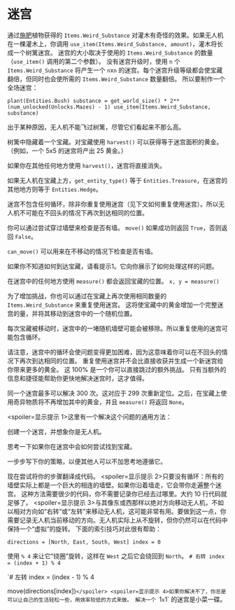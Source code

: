 # 迷宫
通过[施肥](docs/unlocks/fertilizer.md)植物获得的 `Items.Weird_Substance` 对灌木有奇怪的效果。如果无人机在一棵灌木上，你调用 `use_item(Items.Weird_Substance, amount)`，灌木将长成一个树篱迷宫。
迷宫的大小取决于使用的 `Items.Weird_Substance` 的数量（`use_item()` 调用的第二个参数）。
没有迷宫升级时，使用 `n` 个 `Items.Weird_Substance` 将产生一个 `n`x`n` 的迷宫。每个迷宫升级等级都会使宝藏翻倍，但同时也会使所需的 `Items.Weird_Substance` 数量翻倍。
所以要制作一个全场迷宫：

`plant(Entities.Bush)
substance = get_world_size() * 2**(num_unlocked(Unlocks.Mazes) - 1)
use_item(Items.Weird_Substance, substance)`


出于某种原因，无人机不能飞过树篱，尽管它们看起来不那么高。

树篱中隐藏着一个宝藏。对宝藏使用 `harvest()` 可以获得等于迷宫面积的黄金。（例如，一个 5x5 的迷宫将产出 25 黄金。）

如果你在其他任何地方使用 `harvest()`，迷宫将直接消失。

如果无人机在宝藏上方，`get_entity_type()` 等于 `Entities.Treasure`，在迷宫的其他地方则等于 `Entities.Hedge`。

迷宫不包含任何循环，除非你重复使用迷宫（见下文如何重复使用迷宫）。所以无人机不可能在不回头的情况下再次到达相同的位置。

你可以通过尝试穿过墙壁来检查是否有墙。
`move()` 如果成功则返回 `True`，否则返回 `False`。

`can_move()` 可以用来在不移动的情况下检查是否有墙。

如果你不知道如何到达宝藏，请看提示1。它向你展示了如何处理这样的问题。

在迷宫中的任何地方使用 `measure()` 都会返回宝藏的位置。
`x, y = measure()`

为了增加挑战，你也可以通过在宝藏上再次使用相同数量的 `Items.Weird_Substance` 来重复使用迷宫。
这将使宝藏中的黄金增加一个完整迷宫的量，并将其移动到迷宫中的一个随机位置。

每次宝藏被移动时，迷宫中的一堵随机墙壁可能会被移除。所以重复使用的迷宫可能包含循环。

请注意，迷宫中的循环会使问题变得更加困难，因为这意味着你可以在不回头的情况下再次到达相同的位置。
重复使用迷宫并不会比直接收获并生成一个新迷宫给你带来更多的黄金。
这 100% 是一个你可以直接跳过的额外挑战。
只有当额外的信息和捷径能帮助你更快地解决迷宫时，这才值得。

同一个迷宫最多可以解决 300 次。这对应于 299 次重新定位。之后，在宝藏上使用奇异物质将不再增加其中的黄金，并且 `measure()` 将返回 `None`。

<spoiler=显示提示 1>这里有一个解决这个问题的通用方法：

创建一个迷宫，并想象你是无人机。

思考一下如果你在迷宫中会如何尝试找到宝藏。

一步步写下你的策略，以便其他人可以不加思考地遵循它。

现在尝试将你的步骤翻译成代码。
</spoiler>
<spoiler=显示提示 2>只要没有循环：所有的墙壁实际上都是一个巨大的相连的墙壁。如果你沿着墙走，它会带你走遍整个迷宫。
这种方法需要很少的代码，你不需要记录你已经去过哪里。大约 10 行代码就足够了。</spoiler>
<spoiler=显示提示 3>与其像东或西那样以绝对方向移动无人机，不如以相对方向如“右转”或“左转”来移动无人机，这可能非常有用。要做到这一点，你需要记录无人机当前移动的方向。无人机实际上从不旋转，但你仍然可以在代码中保持一个“虚拟”的旋转。
下面的索引技巧对此很有帮助：

`directions = [North, East, South, West]
index = 0`

使用 `% 4` 来让它“绕圈”旋转，这样在 `West` 之后它会绕回到 `North`。
`# 右转
index = (index + 1) % 4`

`# 左转
index = (index - 1) % 4

move(directions[index])`</spoiler>
<spoiler=显示提示 4>如果你解决不了，你总是可以让自己的生活轻松一些，用效率较低的方式来做。
解决一个 `1`x`1` 的迷宫是小菜一碟。</spoiler>